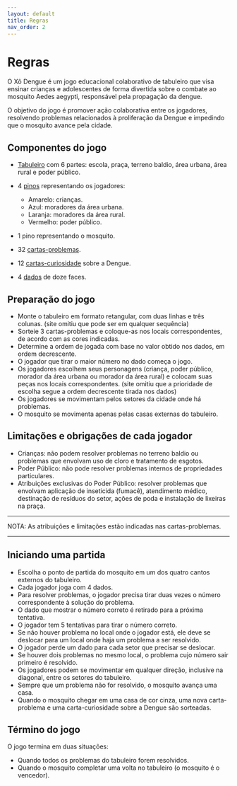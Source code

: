 ```yaml
---
layout: default
title: Regras
nav_order: 2
---
```


# Regras

O Xô Dengue é um jogo educacional colaborativo de tabuleiro que visa ensinar
crianças e adolescentes de forma divertida sobre o combate ao
mosquito Aedes aegypti, responsável pela propagação da dengue.

O objetivo do jogo é promover ação colaborativa entre os jogadores, resolvendo
problemas relacionados à proliferação da Dengue e impedindo que o mosquito
avance pela cidade.

## Componentes do jogo

- [Tabuleiro](tabuleiro.md) com 6 partes: escola, praça, terreno baldio, área urbana, área rural
e poder público.

- 4 [pinos](materiais.md) representando os jogadores:
  - Amarelo: crianças.
  - Azul: moradores da área urbana.
  - Laranja: moradores da área rural.
  - Vermelho: poder público.

- 1 pino representando o mosquito.
- 32 [cartas-problemas](cartas.md).
- 12 [cartas-curiosidade](cartas.md) sobre a Dengue.
- 4 [dados](materiais.md) de doze faces.

## Preparação do jogo

- Monte o tabuleiro em formato retangular, com duas linhas e três colunas.
  (site omitiu que pode ser em qualquer sequência)
- Sorteie 3 cartas-problemas e coloque-as nos locais correspondentes, de acordo
  com as cores indicadas.
- Determine a ordem de jogada com base no valor obtido nos dados, em ordem
  decrescente.
- O jogador que tirar o maior número no dado começa o jogo.
- Os jogadores escolhem seus personagens (criança, poder público, morador da
  área urbana ou morador da área rural) e colocam suas peças nos locais
  correspondentes. (site omitiu que a prioridade de escolha segue a ordem
  decrescente tirada nos dados)
- Os jogadores se movimentam pelos setores da cidade onde há problemas.
- O mosquito se movimenta apenas pelas casas externas do tabuleiro.

## Limitações e obrigações de cada jogador

- Crianças: não podem resolver problemas no terreno baldio ou problemas que
  envolvam uso de cloro e tratamento de esgotos.
- Poder Público: não pode resolver problemas internos de propriedades
  particulares.
- Atribuições exclusivas do Poder Público: resolver problemas que envolvam
  aplicação de inseticida (fumacê), atendimento médico, destinação de resíduos
  do setor, ações de poda e instalação de lixeiras na praça.

---
  NOTA: As atribuições e limitações estão indicadas nas cartas-problemas.


---

## Iniciando uma partida

- Escolha o ponto de partida do mosquito em um dos quatro cantos externos do
  tabuleiro.
- Cada jogador joga com 4 dados.
- Para resolver problemas, o jogador precisa tirar duas vezes o número
  correspondente à solução do problema.
- O dado que mostrar o número correto é retirado para a próxima tentativa.
- O jogador tem 5 tentativas para tirar o número correto.
- Se não houver problema no local onde o jogador está, ele deve se deslocar para
  um local onde haja um problema a ser resolvido.
- O jogador perde um dado para cada setor que precisar se deslocar.
- Se houver dois problemas no mesmo local, o problema cujo número sair primeiro
  é resolvido.
- Os jogadores podem se movimentar em qualquer direção, inclusive na diagonal,
  entre os setores do tabuleiro.
- Sempre que um problema não for resolvido, o mosquito avança uma casa.
- Quando o mosquito chegar em uma casa de cor cinza, uma nova carta-problema e
  uma carta-curiosidade sobre a Dengue são sorteadas.


## Término do jogo

O jogo termina em duas situações:

- Quando todos os problemas do tabuleiro forem resolvidos.
- Quando o mosquito completar uma volta no tabuleiro (o mosquito é o vencedor).
